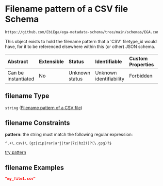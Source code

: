 # Filename pattern of a CSV file Schema

```txt
https://github.com/EbiEga/ega-metadata-schema/tree/main/schemas/EGA.common-definitions.json#/definitions/filename-filetype-pattern-check/anyOf/14/properties/filename
```

This object exists to hold the filename pattern that a 'CSV' filetype\_id would have, for it to be referenced elsewhere within this (or other) JSON schema.

| Abstract            | Extensible | Status         | Identifiable            | Custom Properties | Additional Properties | Access Restrictions | Defined In                                                                                           |
| :------------------ | :--------- | :------------- | :---------------------- | :---------------- | :-------------------- | :------------------ | :--------------------------------------------------------------------------------------------------- |
| Can be instantiated | No         | Unknown status | Unknown identifiability | Forbidden         | Allowed               | none                | [EGA.common-definitions.json\*](../../../schemas/EGA.common-definitions.json "open original schema") |

## filename Type

`string` ([Filename pattern of a CSV file](ega-12-definitions-check-filetype-checks-based-on-its-filename-anyof-csv-filename-pattern-check-properties-filename-pattern-of-a-csv-file.md))

## filename Constraints

**pattern**: the string must match the following regular expression:&#x20;

```regexp
^.+\.csv(\.(gz|zip|rar|arj|tar|7z|bz2))?(\.gpg)?$
```

[try pattern](https://regexr.com/?expression=%5E.%2B%5C.csv\(%5C.\(gz%7Czip%7Crar%7Carj%7Ctar%7C7z%7Cbz2\)\)%3F\(%5C.gpg\)%3F%24 "try regular expression with regexr.com")

## filename Examples

```json
"my_file1.csv"
```
